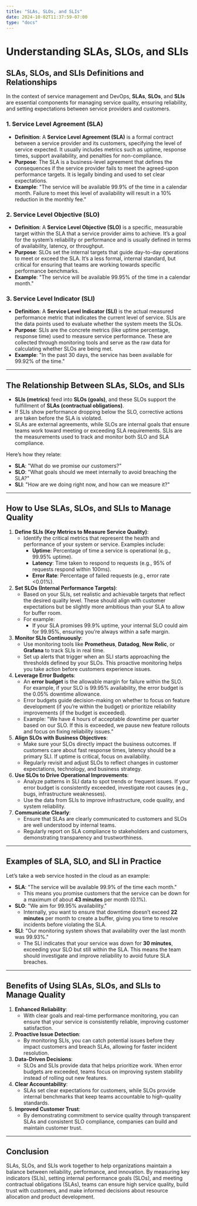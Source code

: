```yaml
---
title: "SLAs, SLOs, and SLIs"
date: 2024-10-02T11:37:59-07:00
type: "docs"
---
```


# Understanding SLAs, SLOs, and SLIs

## SLAs, SLOs, and SLIs Definitions and Relationships

In the context of service management and DevOps, **SLAs**, **SLOs**, and **SLIs** are essential components for managing service quality, ensuring reliability, and setting expectations between service providers and customers.

### 1. **Service Level Agreement (SLA)**

- **Definition**: A **Service Level Agreement (SLA)** is a formal contract between a service provider and its customers, specifying the level of service expected. It usually includes metrics such as uptime, response times, support availability, and penalties for non-compliance.
- **Purpose**: The SLA is a business-level agreement that defines the consequences if the service provider fails to meet the agreed-upon performance targets. It is legally binding and used to set clear expectations.
- **Example**: "The service will be available 99.9% of the time in a calendar month. Failure to meet this level of availability will result in a 10% reduction in the monthly fee."

### 2. **Service Level Objective (SLO)**

- **Definition**: A **Service Level Objective (SLO)** is a specific, measurable target within the SLA that a service provider aims to achieve. It’s a goal for the system’s reliability or performance and is usually defined in terms of availability, latency, or throughput.
- **Purpose**: SLOs set the internal targets that guide day-to-day operations to meet or exceed the SLA. It’s a less formal, internal standard, but critical for ensuring that teams are working towards specific performance benchmarks.
- **Example**: "The service will be available 99.95% of the time in a calendar month."

### 3. **Service Level Indicator (SLI)**

- **Definition**: A **Service Level Indicator (SLI)** is the actual measured performance metric that indicates the current level of service. SLIs are the data points used to evaluate whether the system meets the SLOs.
- **Purpose**: SLIs are the concrete metrics (like uptime percentage, response time) used to measure service performance. These are collected through monitoring tools and serve as the raw data for calculating whether SLOs are being met.
- **Example**: "In the past 30 days, the service has been available for 99.92% of the time."

---

## The Relationship Between SLAs, SLOs, and SLIs

- **SLIs (metrics)** feed into **SLOs (goals)**, and these SLOs support the fulfillment of **SLAs (contractual obligations)**.
- If SLIs show performance dropping below the SLO, corrective actions are taken before the SLA is violated.
- SLAs are external agreements, while SLOs are internal goals that ensure teams work toward meeting or exceeding SLA requirements. SLIs are the measurements used to track and monitor both SLO and SLA compliance.

Here’s how they relate:

- **SLA**: "What do we promise our customers?"
- **SLO**: "What goals should we meet internally to avoid breaching the SLA?"
- **SLI**: "How are we doing right now, and how can we measure it?"

---

## How to Use SLAs, SLOs, and SLIs to Manage Quality

1. **Define SLIs (Key Metrics to Measure Service Quality)**:
   - Identify the critical metrics that represent the health and performance of your system or service. Examples include:
     - **Uptime**: Percentage of time a service is operational (e.g., 99.95% uptime).
     - **Latency**: Time taken to respond to requests (e.g., 95% of requests respond within 100ms).
     - **Error Rate**: Percentage of failed requests (e.g., error rate <0.01%).
2. **Set SLOs (Internal Performance Targets)**:
   - Based on your SLIs, set realistic and achievable targets that reflect the desired quality level. These should align with customer expectations but be slightly more ambitious than your SLA to allow for buffer room.
   - For example:
     - If your SLA promises 99.9% uptime, your internal SLO could aim for 99.95%, ensuring you’re always within a safe margin.
3. **Monitor SLIs Continuously**:
   - Use monitoring tools like **Prometheus**, **Datadog**, **New Relic**, or **Grafana** to track SLIs in real time.
   - Set up alerts that trigger when an SLI starts approaching the thresholds defined by your SLOs. This proactive monitoring helps you take action before customers experience issues.
4. **Leverage Error Budgets**:
   - An **error budget** is the allowable margin for failure within the SLO. For example, if your SLO is 99.95% availability, the error budget is the 0.05% downtime allowance.
   - Error budgets guide decision-making on whether to focus on feature development (if you’re within the budget) or prioritize reliability improvements (if the budget is exceeded).
   - Example: "We have 4 hours of acceptable downtime per quarter based on our SLO. If this is exceeded, we pause new feature rollouts and focus on fixing reliability issues."
5. **Align SLOs with Business Objectives**:
   - Make sure your SLOs directly impact the business outcomes. If customers care about fast response times, latency should be a primary SLI. If uptime is critical, focus on availability.
   - Regularly revisit and adjust SLOs to reflect changes in customer expectations, technology, and business strategy.
6. **Use SLOs to Drive Operational Improvements**:
   - Analyze patterns in SLI data to spot trends or frequent issues. If your error budget is consistently exceeded, investigate root causes (e.g., bugs, infrastructure weaknesses).
   - Use the data from SLIs to improve infrastructure, code quality, and system reliability.
7. **Communicate Clearly**:
   - Ensure that SLAs are clearly communicated to customers and SLOs are well understood by internal teams.
   - Regularly report on SLA compliance to stakeholders and customers, demonstrating transparency and trustworthiness.

---

## Examples of SLA, SLO, and SLI in Practice

Let’s take a web service hosted in the cloud as an example:

- **SLA**: "The service will be available 99.9% of the time each month."
  - This means you promise customers that the service can be down for a maximum of about **43 minutes** per month (0.1%).
- **SLO**: "We aim for 99.95% availability."
  - Internally, you want to ensure that downtime doesn’t exceed **22 minutes** per month to create a buffer, giving you time to resolve incidents before violating the SLA.
- **SLI**: "Our monitoring system shows that availability over the last month was 99.93%."
  - The SLI indicates that your service was down for **30 minutes**, exceeding your SLO but still within the SLA. This means the team should investigate and improve reliability to avoid future SLA breaches.

---

## Benefits of Using SLAs, SLOs, and SLIs to Manage Quality

1. **Enhanced Reliability**:
   - With clear goals and real-time performance monitoring, you can ensure that your service is consistently reliable, improving customer satisfaction.
2. **Proactive Issue Detection**:
   - By monitoring SLIs, you can catch potential issues before they impact customers and breach SLAs, allowing for faster incident resolution.
3. **Data-Driven Decisions**:
   - SLOs and SLIs provide data that helps prioritize work. When error budgets are exceeded, teams focus on improving system stability instead of rolling out new features.
4. **Clear Accountability**:
   - SLAs set clear expectations for customers, while SLOs provide internal benchmarks that keep teams accountable to high-quality standards.
5. **Improved Customer Trust**:
   - By demonstrating commitment to service quality through transparent SLAs and consistent SLO compliance, companies can build and maintain customer trust.

---

## Conclusion

SLAs, SLOs, and SLIs work together to help organizations maintain a balance between reliability, performance, and innovation. By measuring key indicators (SLIs), setting internal performance goals (SLOs), and meeting contractual obligations (SLAs), teams can ensure high service quality, build trust with customers, and make informed decisions about resource allocation and product development.
